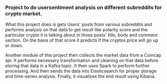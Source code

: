 ### Project to do usersentiment analysis on different subreddits for crypto market. 

What this project does is gets Users' posts from various subreddits and performs analysis on that data to get result like polarity score and the particular crypto it is talking about in those posts' title, body and comment section. On the basis of that score it predicts if the cryptos price will go up or down. 

Another module of this project then collects the market data from a Coincap api. It performs necessary transformation and cleaning on that data before storing that data in a Kafka topic. It then uses Spark to perform further processing. And then sends the data into Elasticsearch for proper storage and time-series analysis. Finally, it visualizes the end result using Kibana. 